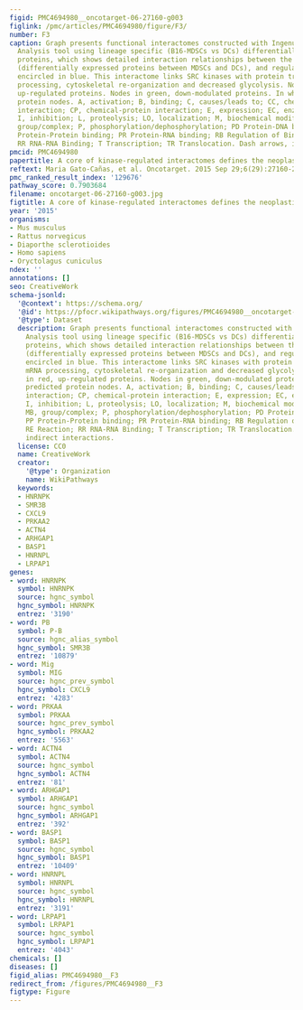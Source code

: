 ```yaml
---
figid: PMC4694980__oncotarget-06-27160-g003
figlink: /pmc/articles/PMC4694980/figure/F3/
number: F3
caption: Graph presents functional interactomes constructed with Ingenuity Pathway
  Analysis tool using lineage specific (B16-MDSCs vs DCs) differentially expressed
  proteins, which shows detailed interaction relationships between the input nodes
  (differentially expressed proteins between MDSCs and DCs), and regulatory kinases
  encircled in blue. This interactome links SRC kinases with protein transport, mRNA
  processing, cytoskeletal re-organization and decreased glycolysis. Nodes in red,
  up-regulated proteins. Nodes in green, down-modulated proteins. In white, predicted
  protein nodes. A, activation; B, binding; C, causes/leads to; CC, chemical-chemical
  interaction; CP, chemical-protein interaction; E, expression; EC, enzyme catalysis;
  I, inhibition; L, proteolysis; LO, localization; M, biochemical modification; MB,
  group/complex; P, phosphorylation/dephosphorylation; PD Protein-DNA binding; PP
  Protein-Protein binding; PR Protein-RNA binding; RB Regulation of Binding; RE Reaction;
  RR RNA-RNA Binding; T Transcription; TR Translocation. Dash arrows, indirect interactions.
pmcid: PMC4694980
papertitle: A core of kinase-regulated interactomes defines the neoplastic MDSC lineage.
reftext: Maria Gato-Cañas, et al. Oncotarget. 2015 Sep 29;6(29):27160-27175.
pmc_ranked_result_index: '129676'
pathway_score: 0.7903684
filename: oncotarget-06-27160-g003.jpg
figtitle: A core of kinase-regulated interactomes defines the neoplastic MDSC lineage
year: '2015'
organisms:
- Mus musculus
- Rattus norvegicus
- Diaporthe sclerotioides
- Homo sapiens
- Oryctolagus cuniculus
ndex: ''
annotations: []
seo: CreativeWork
schema-jsonld:
  '@context': https://schema.org/
  '@id': https://pfocr.wikipathways.org/figures/PMC4694980__oncotarget-06-27160-g003.html
  '@type': Dataset
  description: Graph presents functional interactomes constructed with Ingenuity Pathway
    Analysis tool using lineage specific (B16-MDSCs vs DCs) differentially expressed
    proteins, which shows detailed interaction relationships between the input nodes
    (differentially expressed proteins between MDSCs and DCs), and regulatory kinases
    encircled in blue. This interactome links SRC kinases with protein transport,
    mRNA processing, cytoskeletal re-organization and decreased glycolysis. Nodes
    in red, up-regulated proteins. Nodes in green, down-modulated proteins. In white,
    predicted protein nodes. A, activation; B, binding; C, causes/leads to; CC, chemical-chemical
    interaction; CP, chemical-protein interaction; E, expression; EC, enzyme catalysis;
    I, inhibition; L, proteolysis; LO, localization; M, biochemical modification;
    MB, group/complex; P, phosphorylation/dephosphorylation; PD Protein-DNA binding;
    PP Protein-Protein binding; PR Protein-RNA binding; RB Regulation of Binding;
    RE Reaction; RR RNA-RNA Binding; T Transcription; TR Translocation. Dash arrows,
    indirect interactions.
  license: CC0
  name: CreativeWork
  creator:
    '@type': Organization
    name: WikiPathways
  keywords:
  - HNRNPK
  - SMR3B
  - CXCL9
  - PRKAA2
  - ACTN4
  - ARHGAP1
  - BASP1
  - HNRNPL
  - LRPAP1
genes:
- word: HNRNPK
  symbol: HNRNPK
  source: hgnc_symbol
  hgnc_symbol: HNRNPK
  entrez: '3190'
- word: PB
  symbol: P-B
  source: hgnc_alias_symbol
  hgnc_symbol: SMR3B
  entrez: '10879'
- word: Mig
  symbol: MIG
  source: hgnc_prev_symbol
  hgnc_symbol: CXCL9
  entrez: '4283'
- word: PRKAA
  symbol: PRKAA
  source: hgnc_prev_symbol
  hgnc_symbol: PRKAA2
  entrez: '5563'
- word: ACTN4
  symbol: ACTN4
  source: hgnc_symbol
  hgnc_symbol: ACTN4
  entrez: '81'
- word: ARHGAP1
  symbol: ARHGAP1
  source: hgnc_symbol
  hgnc_symbol: ARHGAP1
  entrez: '392'
- word: BASP1
  symbol: BASP1
  source: hgnc_symbol
  hgnc_symbol: BASP1
  entrez: '10409'
- word: HNRNPL
  symbol: HNRNPL
  source: hgnc_symbol
  hgnc_symbol: HNRNPL
  entrez: '3191'
- word: LRPAP1
  symbol: LRPAP1
  source: hgnc_symbol
  hgnc_symbol: LRPAP1
  entrez: '4043'
chemicals: []
diseases: []
figid_alias: PMC4694980__F3
redirect_from: /figures/PMC4694980__F3
figtype: Figure
---
```

